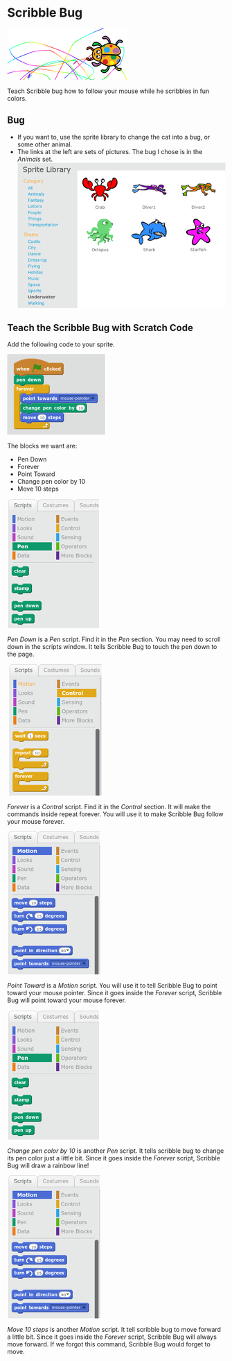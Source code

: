 # Scribble Bug

![Scribble Bug Intro Picture](ScribbleBug.png)

Teach Scribble bug how to follow your mouse while he scribbles in fun colors.

## Bug

- If you want to, use the sprite library to change the cat into a bug, or some other animal.
- The links at the left are sets of pictures. The bug I chose is in the *Animals* set.
![Sprite Library](SpriteLibrary.png)


## Teach the Scribble Bug with Scratch Code

Add the following code to your sprite.

![Scribble Bug Code](ScribbleBugCode.png)

The blocks we want are:
- Pen Down
- Forever
- Point Toward
- Change pen color by 10
- Move 10 steps


![Scripts Pen](ScriptsPen.png)

*Pen Down* is a *Pen* script. Find it in the *Pen* section. You may need to scroll down in the scripts window. It tells Scribble Bug to touch the pen down to the page.

![Scripts Control](ScriptsControl.png)

*Forever* is a *Control* script. Find it in the *Control* section. It will make the commands inside repeat forever. You will use it to make Scribble Bug follow 
your mouse forever.

![Scripts Motion](ScriptsMotion.png)

*Point Toward* is a *Motion* script. You will use it to tell Scribble Bug to point toward your mouse pointer. Since it goes inside the *Forever* script, Scribble Bug will point toward your mouse forever.

![Scripts Pen](ScriptsPen.png)

*Change pen color by 10* is another *Pen* script. It tells scribble bug to change its pen color just a little bit. Since it goes inside the *Forever* script, Scribble Bug will draw a rainbow line!

![Scripts Motion](ScriptsMotion.png)

*Move 10 steps* is another *Motion* script. It tell scribble bug to move forward a little bit. Since it goes inside the *Forever* script, Scribble Bug will always move forward. If we forgot this command, Scribble Bug would forget to move.

